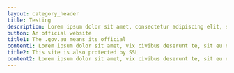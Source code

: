 ```yaml
---
layout: category_header
title: Testing
description: Lorem ipsum dolor sit amet, consectetur adipiscing elit, sed do eiusmod tempor incididunt ut labore et dolore magna aliqua.
button: An official website
title1: The .gov.au means its official
content1: Lorem ipsum dolor sit amet, vix civibus deserunt te, sit eu nulla discere consulatu, ei graeci consectetuer has. At usu albucius invidunt, ea quo iusto postea.
title2: This site is also protected by SSL
content2: Lorem ipsum dolor sit amet, vix civibus deserunt te, sit eu nulla discere consulatu, ei graeci consectetuer has. At usu albucius invidunt, ea quo iusto postea.
---
```

